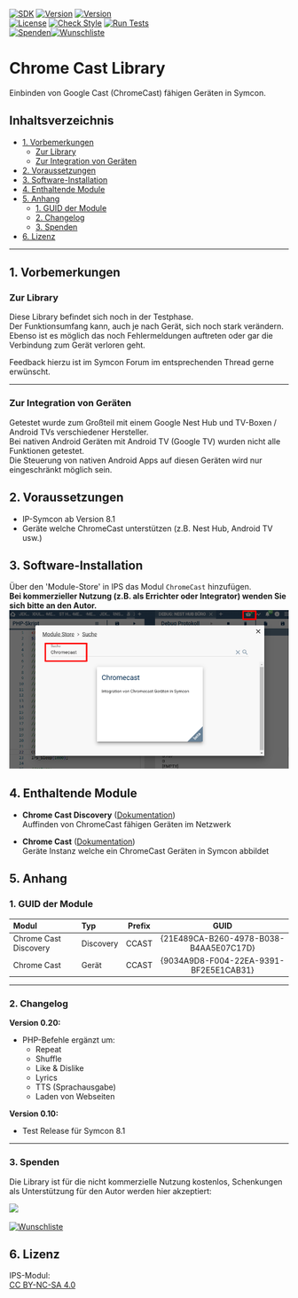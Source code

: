 [![SDK](https://img.shields.io/badge/Symcon-PHPModul-red.svg)](https://www.symcon.de/service/dokumentation/entwicklerbereich/sdk-tools/sdk-php/)
[![Version](https://img.shields.io/badge/Modul%20Version-0.20-blue.svg)]()
[![Version](https://img.shields.io/badge/Symcon%20Version-8.1%20%3E-green.svg)](https://www.symcon.de/de/service/dokumentation/installation/migrationen/v80-v81-q3-2025/)  
[![License](https://img.shields.io/badge/License-CC%20BY--NC--SA%204.0-green.svg)](https://creativecommons.org/licenses/by-nc-sa/4.0/)
[![Check Style](https://github.com/Nall-chan/CCast/workflows/Check%20Style/badge.svg)](https://github.com/Nall-chan/CCast/actions)
[![Run Tests](https://github.com/Nall-chan/CCast/workflows/Run%20Tests/badge.svg)](https://github.com/Nall-chan/CCast/actions)  
[![Spenden](https://www.paypalobjects.com/de_DE/DE/i/btn/btn_donate_SM.gif)](#2-spenden)[![Wunschliste](https://img.shields.io/badge/Wunschliste-Amazon-ff69fb.svg)](#2-spenden)  

# Chrome Cast Library <!-- omit in toc -->  
Einbinden von Google Cast (ChromeCast) fähigen Geräten in Symcon.  

## Inhaltsverzeichnis <!-- omit in toc -->

- [1. Vorbemerkungen](#1-vorbemerkungen)
	- [Zur Library](#zur-library)
	- [Zur Integration von Geräten](#zur-integration-von-geräten)
- [2. Voraussetzungen](#2-voraussetzungen)
- [3. Software-Installation](#3-software-installation)
- [4. Enthaltende Module](#4-enthaltende-module)
- [5. Anhang](#5-anhang)
	- [1. GUID der Module](#1-guid-der-module)
	- [2. Changelog](#2-changelog)
	- [3. Spenden](#3-spenden)
- [6. Lizenz](#6-lizenz)

----------
## 1. Vorbemerkungen

### Zur Library

Diese Library befindet sich noch in der Testphase.  
Der Funktionsumfang kann, auch je nach Gerät, sich noch stark verändern.  
Ebenso ist es möglich das noch Fehlermeldungen auftreten oder gar die Verbindung zum Gerät verloren geht.

Feedback hierzu ist im Symcon Forum im entsprechenden Thread gerne erwünscht.  

----------
### Zur Integration von Geräten  

Getestet wurde zum Großteil mit einem Google Nest Hub und TV-Boxen / Android TVs verschiedener Hersteller.  
Bei nativen Android Geräten mit Android TV (Google TV) wurden nicht alle Funktionen getestet.  
Die Steuerung von nativen Android Apps auf diesen Geräten wird nur eingeschränkt möglich sein.  

## 2. Voraussetzungen

* IP-Symcon ab Version 8.1
* Geräte welche ChromeCast unterstützen (z.B. Nest Hub, Android TV usw.)
 
 ## 3. Software-Installation
  
  Über den 'Module-Store' in IPS das Modul `ChromeCast` hinzufügen.  
   **Bei kommerzieller Nutzung (z.B. als Errichter oder Integrator) wenden Sie sich bitte an den Autor.**  
![Module-Store](imgs/install.png) 

  ## 4. Enthaltende Module

- __Chrome Cast Discovery__ ([Dokumentation](Chrome%20Cast%20Discovery/README.md))  
	Auffinden von ChromeCast fähigen Geräten im Netzwerk  

- __Chrome Cast__ ([Dokumentation](Chrome%20Cast/README.md))  
	Geräte Instanz welche ein ChromeCast Geräten in Symcon abbildet  

## 5. Anhang

###  1. GUID der Module
 
| Modul                 | Typ       | Prefix |                  GUID                  |
| :-------------------- | :-------- | :----: | :------------------------------------: |
| Chrome Cast Discovery | Discovery | CCAST  | {21E489CA-B260-4978-B038-B4AA5E07C17D} |
| Chrome Cast           | Gerät     | CCAST  | {9034A9D8-F004-22EA-9391-BF2E5E1CAB31} |

----------
### 2. Changelog

**Version 0.20:**  
- PHP-Befehle ergänzt um:
  - Repeat
  - Shuffle
  - Like & Dislike
  - Lyrics
  - TTS (Sprachausgabe)
  - Laden von Webseiten 
  
**Version 0.10:**  
- Test Release für Symcon 8.1  

----------
### 3. Spenden  
  
  Die Library ist für die nicht kommerzielle Nutzung kostenlos, Schenkungen als Unterstützung für den Autor werden hier akzeptiert:  

<a href="https://www.paypal.com/donate?hosted_button_id=G2SLW2MEMQZH2" target="_blank"><img src="https://www.paypalobjects.com/de_DE/DE/i/btn/btn_donate_LG.gif" border="0" /></a>

[![Wunschliste](https://img.shields.io/badge/Wunschliste-Amazon-ff69fb.svg)](https://www.amazon.de/hz/wishlist/ls/YU4AI9AQT9F?ref_=wl_share) 

## 6. Lizenz

  IPS-Modul:  
  [CC BY-NC-SA 4.0](https://creativecommons.org/licenses/by-nc-sa/4.0/)  
 
